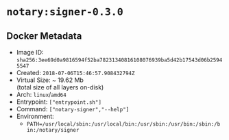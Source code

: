 # `notary:signer-0.3.0`

## Docker Metadata

- Image ID: `sha256:3ee69d0a9816594f52ba78231340816108076939ba5d42b17543d06b25945547`
- Created: `2018-07-06T15:46:57.908432794Z`
- Virtual Size: ~ 19.62 Mb  
  (total size of all layers on-disk)
- Arch: `linux`/`amd64`
- Entrypoint: `["entrypoint.sh"]`
- Command: `["notary-signer","--help"]`
- Environment:
  - `PATH=/usr/local/sbin:/usr/local/bin:/usr/sbin:/usr/bin:/sbin:/bin:/notary/signer`
